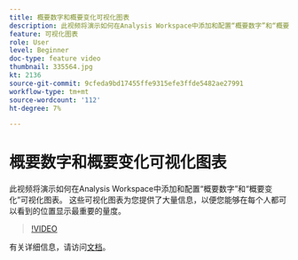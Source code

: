 ```yaml
---
title: 概要数字和概要变化可视化图表
description: 此视频将演示如何在Analysis Workspace中添加和配置“概要数字”和“概要变化”可视化图表。 这些可视化图表为您提供了大量信息，以便您能够在每个人都可以看到的位置显示最重要的量度。
feature: 可视化图表
role: User
level: Beginner
doc-type: feature video
thumbnail: 335564.jpg
kt: 2136
source-git-commit: 9cfeda9bd17455ffe9315efe3ffde5482ae27991
workflow-type: tm+mt
source-wordcount: '112'
ht-degree: 7%

---
```



# 概要数字和概要变化可视化图表

此视频将演示如何在Analysis Workspace中添加和配置“概要数字”和“概要变化”可视化图表。 这些可视化图表为您提供了大量信息，以便您能够在每个人都可以看到的位置显示最重要的量度。

>[!VIDEO](https://video.tv.adobe.com/v/335564/?quality=12&learn=on)

有关详细信息，请访问[文档](https://experienceleague.adobe.com/docs/analytics/analyze/analysis-workspace/visualizations/summary-number-change.html)。
